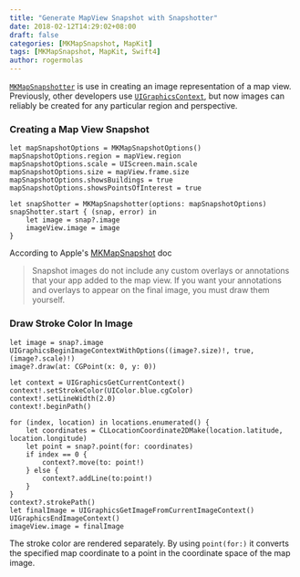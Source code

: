 ```yaml
---
title: "Generate MapView Snapshot with Snapshotter"
date: 2018-02-12T14:29:02+08:00
draft: false
categories: [MKMapSnapshot, MapKit]
tags: [MKMapSnapshot, MapKit, Swift4]
author: rogermolas
---
```


[`MKMapSnapshotter`](https://developer.apple.com/documentation/mapkit/mkmapsnapshot) is use in creating an image representation of a map view. Previously, other developers use [`UIGraphicsContext`](https://developer.apple.com/library/content/documentation/Cocoa/Conceptual/CocoaDrawingGuide/GraphicsContexts/GraphicsContexts.html), but now images can reliably be created for any particular region and perspective.

### Creating a Map View Snapshot
```
let mapSnapshotOptions = MKMapSnapshotOptions()
mapSnapshotOptions.region = mapView.region
mapSnapshotOptions.scale = UIScreen.main.scale
mapSnapshotOptions.size = mapView.frame.size
mapSnapshotOptions.showsBuildings = true
mapSnapshotOptions.showsPointsOfInterest = true

let snapShotter = MKMapSnapshotter(options: mapSnapshotOptions)
snapShotter.start { (snap, error) in
    let image = snap?.image
    imageView.image = image
}
```
According to Apple's [MKMapSnapshot](https://developer.apple.com/documentation/mapkit/mkmapsnapshot) doc

> Snapshot images do not include any custom overlays or annotations that your app added to the map view. If you want your annotations and overlays to appear on the final image, you must draw them yourself.


### Draw Stroke Color In Image

```
let image = snap?.image
UIGraphicsBeginImageContextWithOptions((image?.size)!, true, (image?.scale)!)
image?.draw(at: CGPoint(x: 0, y: 0))

let context = UIGraphicsGetCurrentContext()
context!.setStrokeColor(UIColor.blue.cgColor)
context!.setLineWidth(2.0)
context!.beginPath()

for (index, location) in locations.enumerated() {
    let coordinates = CLLocationCoordinate2DMake(location.latitude, location.longitude)
    let point = snap?.point(for: coordinates)
    if index == 0 {
        context?.move(to: point!)
    } else {
        context?.addLine(to:point!)
    }
}
context?.strokePath()
let finalImage = UIGraphicsGetImageFromCurrentImageContext()
UIGraphicsEndImageContext()
imageView.image = finalImage
```
The stroke color are rendered separately. By using `point(for:)`  it converts the specified map coordinate to a point in the coordinate space of the map image.



